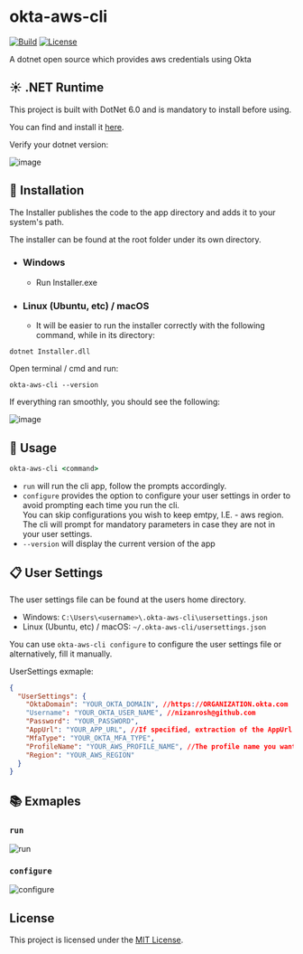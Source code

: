 # okta-aws-cli

[![Build](https://github.com/nizanrosh/okta-aws-cli/workflows/Build/badge.svg)](https://github.com/nizanrosh/okta-aws-cli/actions/workflows/build.yml)
[![License](https://badgen.net/github/license/nizanrosh/okta-aws-cli)](https://github.com/nizanrosh/okta-aws-cli/blob/main/LICENSE)

A dotnet open source which provides aws credentials using Okta

## :sunny: .NET Runtime
This project is built with DotNet 6.0 and is mandatory to install before using.

You can find and install it [here](https://dotnet.microsoft.com/en-us/download/dotnet/6.0).

Verify your dotnet version:

![image](https://user-images.githubusercontent.com/31489258/153608978-cced639e-af42-4485-8c15-5333325b0883.png)

## :gift: Installation

The Installer publishes the code to the app directory and adds it to your system's path.

The installer can be found at the root folder under its own directory.

- ### Windows
  - Run Installer.exe

- ### Linux (Ubuntu, etc) / macOS
  - It will be easier to run the installer correctly with the following command, while in its directory:
```
dotnet Installer.dll
```

Open terminal / cmd and run:
```
okta-aws-cli --version
```
If everything ran smoothly, you should see the following:

![image](https://user-images.githubusercontent.com/31489258/153494233-0a947687-7236-40e1-8d7b-25d31c753397.png)

## :tada: Usage

```cmd
okta-aws-cli <command>
```

- `run` will run the cli app, follow the prompts accordingly.
- `configure` provides the option to configure your user settings in order to avoid prompting each time you run the cli.  
You can skip configurations you wish to keep emtpy, I.E. - aws region.  
The cli will prompt for mandatory parameters in case they are not in your user settings.
- `--version` will display the current version of the app

## :clipboard: User Settings

The user settings file can be found at the users home directory.

- Windows: `C:\Users\<username>\.okta-aws-cli\usersettings.json`
- Linux (Ubuntu, etc) / macOS: `~/.okta-aws-cli/usersettings.json`

You can use `okta-aws-cli configure` to configure the user settings file or alternatively, fill it manually.

UserSettings exmaple:

```json
{
  "UserSettings": {
    "OktaDomain": "YOUR_OKTA_DOMAIN", //https://ORGANIZATION.okta.com
    "Username": "YOUR_OKTA_USER_NAME", //nizanrosh@github.com
    "Password": "YOUR_PASSWORD",
    "AppUrl": "YOUR_APP_URL", //If specified, extraction of the AppUrl will be skipped.
    "MfaType": "YOUR_OKTA_MFA_TYPE",
    "ProfileName": "YOUR_AWS_PROFILE_NAME", //The profile name you want your aws credentials to be under.
    "Region": "YOUR_AWS_REGION"
  }
}
```

## :books: Exmaples

### `run`
![run](https://user-images.githubusercontent.com/31489258/153608221-e7d2b06c-8bf8-4055-950b-43ad19b7b27a.gif)

### `configure`
![configure](https://user-images.githubusercontent.com/31489258/153611859-c686798f-5bac-4bce-ae2c-bb07f34805a2.gif)

## License

This project is licensed under the [MIT License](https://github.com/nizanrosh/okta-aws-cli/blob/main/LICENSE).
